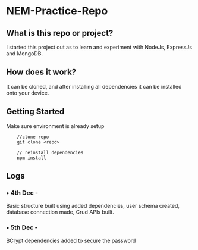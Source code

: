 # NEM-Practice-Repo

## What is this repo or project?
I started this project out as to learn and experiment with NodeJs, ExpressJs and MongoDB.

## How does it work?
It can be cloned, and after installing all dependencies it can be installed onto your device.

## Getting Started
Make sure environment is already setup

```
    //clone repo
    git clone <repo>

    // reinstall dependencies
    npm install

```

## Logs

### • 4th Dec - 
Basic structure built using added dependencies, user schema created, database connection made, Crud APIs built.

### • 5th Dec - 
BCrypt dependencies added to secure the password



